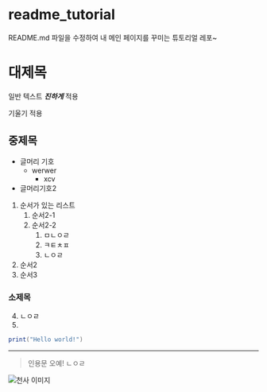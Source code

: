 # readme_tutorial
README.md 파일을 수정하여 내
메인 페이지를 꾸미는 튜토리얼 
레포~

# 대제목

일반 텍스트 ***진하게*** 적용

기울기 적용

## 중제목

- 글머리 기호
  - werwer
    - xcv
- 글머리기호2

1. 순서가 있는 리스트
   1. 순서2-1
   1. 순서2-2
      1. ㅁㄴㅇㄹ
      1. ㅋㅌㅊㅍ
      1. ㄴㅇㄹ 
1. 순서2
1. 순서3

### 소제목

4. ㄴㅇㄹ
1. 

```java
print("Hello world!")
```

---

> 인용문
> 오예!
> ㄴㅇㄹ

![천사 이미지](https://i.namu.wiki/i/qUkEFaPJPd-ZdudRFZ60UF8U2VOogQG75_qHUPylo5cHpa1VzZBaZcNuQf8HnSpf-fSaHy1ZajEgXaR4bJ1K6Q.webp)
